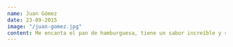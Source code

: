 ```yaml
---
name: Juan Gómez
date: 23-09-2015
image: "/juan-gomez.jpg"
content: Me encanta el pan de hamburguesa, tiene un sabor increíble y se conserva suave por mucho tiempo, ¡recomendadísimo! 
---
```

